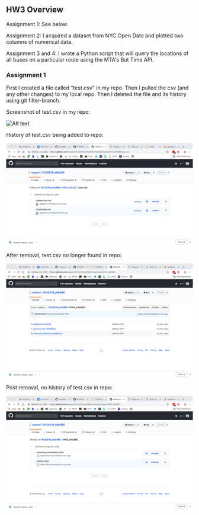 ## HW3 Overview

Assignment 1: See below.

Assignment 2: I acquired a dataset from NYC Open Data and plotted two columns of numerical data.

Assignment 3 and 4: I wrote a Python script that will query the locations of all buses on a particular route using the MTA's But Time API.

### Assignment 1

First I created a file called "test.csv" in my repo. Then I pulled the csv (and any other changes) to my local repo. Then I deleted the file and its history using git filter-branch.

Screenshot of test.csv in my repo:

![Alt text](../HW3_shb395/grab_with_csv/.png)

History of test.csv being added to repo:

![Alt text](../HW3_shb395/with_csv_hist.png)

After removal, test.csv no longer found in repo:

![Alt text](../HW3_shb395/no_csv_in_folder.png)

Post removal, no history of test.csv in repo:

![Alt text](../HW3_shb395/history_no_csv.png)
